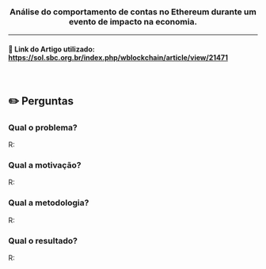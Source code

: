 <p align="center">
      <h3 align="center"> Análise do comportamento de contas no Ethereum durante um evento de impacto na economia. </h3>
<p align="center">

<hr>

#### 🔗 Link do Artigo utilizado: https://sol.sbc.org.br/index.php/wblockchain/article/view/21471

<br>

## :pencil2: Perguntas

### Qual o problema?

R:

### Qual a motivação?

R:

### Qual a metodologia?

R:

### Qual o resultado?

R:



















